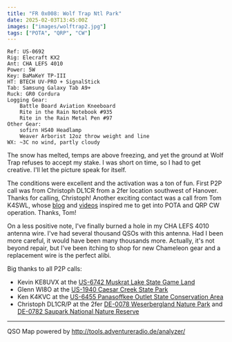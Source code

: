```yaml
---
title: "FR 0x008: Wolf Trap Ntl Park"
date: 2025-02-03T13:45:00Z
images: ["images/wolftrap2.jpg"]
tags: ["POTA", "QRP", "CW"]
---
```

```
Ref: US-0692
Rig: Elecraft KX2
Ant: CHA LEFS 4010
Power: 5W
Key: BaMaKeY TP-III
HT: BTECH UV-PRO + SignalStick
Tab: Samsung Galaxy Tab A9+
Ruck: GR0 Cordura
Logging Gear:
    Battle Board Aviation Kneeboard
    Rite in the Rain Notebook #935
    Rite in the Rain Metal Pen #97 
Other Gear:
    sofirn HS40 Headlamp
    Weaver Arborist 12oz throw weight and line
WX: ~3C no wind, partly cloudy
```

The snow has melted, temps are above freezing, and yet the ground at Wolf Trap refuses
to accept my stake. I was short on time, so I had to get creative. I'll let the picture
speak for itself.

The conditions were excellent and the activation was a ton of fun. First P2P call was
from Christoph DL1CR from a 2fer location southwest of Hanover. Thanks for calling,
Christoph! Another exciting contact was a call from Tom K4SWL, whose [blog](https://qrper.com)
and [videos](https://www.youtube.com/@ThomasK4SWL) inspired me to get into POTA and QRP
CW operation. Thanks, Tom!

On a less positive note, I've finally burned a hole in my CHA LEFS 4010 antenna wire. I've had
several thousand QSOs with this antenna. Had I been more careful, it would have been many
thousands more. Actually, it's not beyond repair, but I've been itching to shop for new
Chameleon gear and a replacement wire is the perfect alibi.

Big thanks to all P2P calls:

- Kevin KE8UVX at the [US-6742 Muskrat Lake State Game Land](https://pota.app/#/park/US-6742)
- Glenn WI8O at the [US-1940 Caesar Creek State Park](https://pota.app/#/park/US-1940)
- Ken K4KVC at the [US-6455 Panasoffkee Outlet State Conservation Area](https://pota.app/#/park/US-6455)
- Christoph DL1CR/P at the 2fer [DE-0078 Weserbergland Nature Park](https://pota.app/#/park/DE-0078) and [DE-0782 Saupark National Nature Reserve](https://pota.app/#/park/DE-0782)

---
QSO Map powered by http://tools.adventureradio.de/analyzer/
